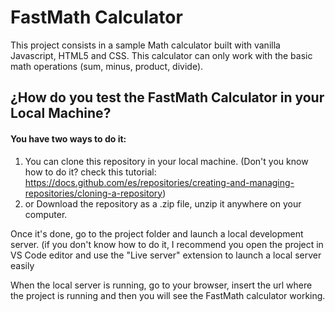 # FastMath Calculator

This project consists in a sample Math calculator built with vanilla Javascript, HTML5 and CSS. 
This calculator can only work with the basic math operations (sum, minus, product, divide). 

## ¿How do you test the FastMath Calculator in your Local Machine?

 #### You have two ways to do it:
 
 1. You can clone this repository in your local machine. (Don't you know how to do it? check this tutorial: https://docs.github.com/es/repositories/creating-and-managing-repositories/cloning-a-repository)
 2. or Download the repository as a .zip file, unzip it anywhere on your computer.
 
 Once it's done, go to the project folder and launch a local development server.
 (if you don't know how to do it, I recommend you open the project in VS Code editor and use the "Live server" extension to launch a local server easily
 
 When the local server is running, go to your browser, insert the url where the project is running and then you will see the FastMath calculator working.
 
 
